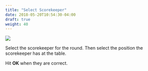 ```yaml
---
title: "Select Scorekeeper"
date: 2018-05-20T10:54:30-04:00
draft: true
weight: 40
---
```


<div class="withBorder">

<img src="../images/gen/Duplicate/SelectSK.png" />

</div>

Select the scorekeeper for the round.  Then select the position the scorekeeper has at the table.

Hit **OK** when they are correct.
